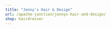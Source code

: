 ```yaml
---
title: "Jenny's Hair & Design"
url: /apache-junction/jennys-hair-and-design/
shop: hairdresser
---
```

